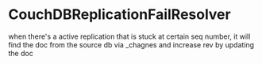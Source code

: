 # CouchDBReplicationFailResolver
when there's a active replication that is stuck at certain seq number, it will find the doc from the source db via _chagnes and increase rev by updating the doc
